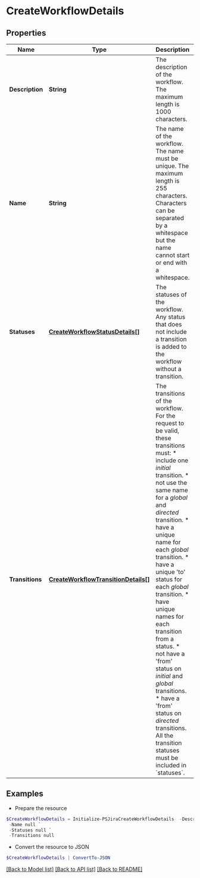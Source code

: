 # CreateWorkflowDetails
## Properties

Name | Type | Description | Notes
------------ | ------------- | ------------- | -------------
**Description** | **String** | The description of the workflow. The maximum length is 1000 characters. | [optional] 
**Name** | **String** | The name of the workflow. The name must be unique. The maximum length is 255 characters. Characters can be separated by a whitespace but the name cannot start or end with a whitespace. | 
**Statuses** | [**CreateWorkflowStatusDetails[]**](CreateWorkflowStatusDetails.md) | The statuses of the workflow. Any status that does not include a transition is added to the workflow without a transition. | 
**Transitions** | [**CreateWorkflowTransitionDetails[]**](CreateWorkflowTransitionDetails.md) | The transitions of the workflow. For the request to be valid, these transitions must:   *  include one *initial* transition.  *  not use the same name for a *global* and *directed* transition.  *  have a unique name for each *global* transition.  *  have a unique &#39;to&#39; status for each *global* transition.  *  have unique names for each transition from a status.  *  not have a &#39;from&#39; status on *initial* and *global* transitions.  *  have a &#39;from&#39; status on *directed* transitions.  All the transition statuses must be included in &#x60;statuses&#x60;. | 

## Examples

- Prepare the resource
```powershell
$CreateWorkflowDetails = Initialize-PSJiraCreateWorkflowDetails  -Description null `
 -Name null `
 -Statuses null `
 -Transitions null
```

- Convert the resource to JSON
```powershell
$CreateWorkflowDetails | ConvertTo-JSON
```

[[Back to Model list]](../README.md#documentation-for-models) [[Back to API list]](../README.md#documentation-for-api-endpoints) [[Back to README]](../README.md)

